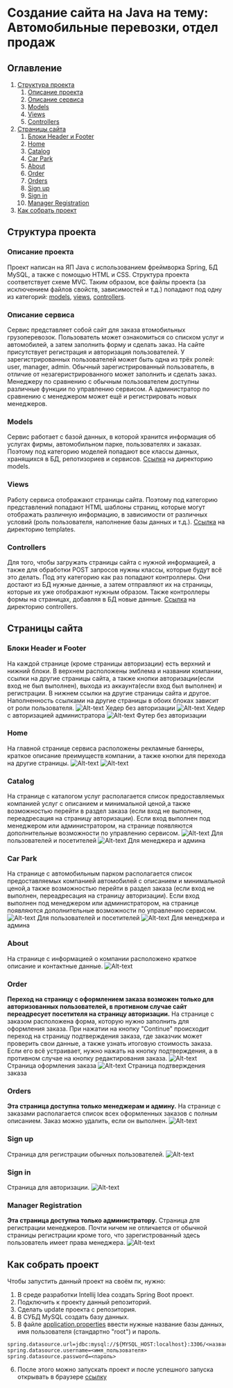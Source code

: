 # Создание сайта на Java на тему: Автомобильные перевозки, отдел продаж

## Оглавление

1. [Структура проекта](#Структура-проекта)
   1. [Описание проекта](#Описание-проекта)
   2. [Описание сервиса](#Описание-сервиса)
   3. [Models](#Models)
   4. [Views](#Views)
   5. [Controllers](#Controllers)
2. [Страницы сайта](#Страницы-сайта)
   1. [Блоки Header и Footer](#Блоки-Header-и-Footer)
   2. [Home](#Home)
   3. [Catalog](#Catalog)
   4. [Car Park](#Car-Park)
   5. [About](#About)
   6. [Order](#Order)
   7. [Orders](#Orders)
   8. [Sign up](#Sign-up)
   9. [Sign in](#Sign-in)
   10. [Manager Registration](#Manager_registration)
3. [Как собрать проект](#Как-собрать-проект)


## Структура проекта
 
### Описание проекта
Проект написан на ЯП Java с использованием фреймворка 
Spring, БД MySQL, а также с помощью HTML и CSS. 
Структура проекта соответствует схеме MVC. Таким 
образом, все файлы проекта (за исключением файлов 
свойств, зависимостей и т.д.) попадают под одну 
из категорий: [models](#Models), [views](#Views), 
[controllers](#Controllers). 
### Описание сервиса
Сервис представляет собой сайт для заказа 
втомобильных грузоперевозок. Пользователь может 
ознакомиться со списком услуг и автомобилей, а затем 
заполнить форму и сделать заказ. На сайте присутствует
регистрация и авторизация пользователей. У 
зарегистрированных пользователей может быть одна из 
трёх ролей: user, manager, admin. Обычный 
зарегистрированный пользователь, в отличие от
незагеристрированного может заполнить
и сделать заказ. Менеджеру по сравнению с обычным 
пользователем доступны различные функции по управлению
сервисом. А администратор по сравнению с менеджером
может ещё и регистрировать новых менеджеров. 
### Models
Сервис работает с базой данных, в которой хранится 
информация об услугах фирмы, автомобильном парке, 
пользователях и заказах. Поэтому под категорию моделей
попадают все классы данных, 
хранящихся в БД, репотизориев и сервисов. 
[Ссылка](https://github.com/Arondondon/spring_project/tree/master/src/main/java/com/work/spring_project/models) 
на директорию models. 
### Views
Работу сервиса отображают страницы сайта. Поэтому под 
категорию представлений попадают HTML шаблоны страниц,
которые могут отображать различную информацию, в 
зависимости от различных условий (роль пользователя, 
наполнение базы данных и т.д.).
[Ссылка](https://github.com/Arondondon/spring_project/tree/master/src/main/resources/templates)
на директорию templates.
### Controllers
Для того, чтобы загружать страницы сайта с нужной 
информацией, а также для обработки POST запросов 
нужны классы, которые будут всё это делать. Под эту 
категорию как раз попадают контроллеры. Они достают из
БД нужные данные, а затем отправляют их на страницы, 
которые их уже отображают нужным образом. Также 
контроллеры формы на страницах, добавляя в БД новые
данные.
[Ссылка](https://github.com/Arondondon/spring_project/tree/master/src/main/java/com/work/spring_project/controllers)
на директорию controllers.
## Страницы сайта

### Блоки Header и Footer
На каждой странице (кроме страницы авторизации) есть 
верхний и нижний блоки. В верхнем расположены эмблема
и названии компании, ссылки на другие страницы сайта,
а также кнопки авторизации(если вход не был выполнен),
выхода из аккаунта(если вход был выполнен) и 
регистрации. В нижнем ссылки на другие страницы сайта
и другое. Наполненность ссылками на другие страницы 
в обоих блоках зависит от роли пользователя.
![Alt-text](https://github.com/Arondondon/spring_project/blob/master/src/main/resources/static/images/readme/header1.png)
Хедер без авторизации
![Alt-text](https://github.com/Arondondon/spring_project/blob/master/src/main/resources/static/images/readme/header2.png)
Хедер с авторизацией администратора
![Alt-text](https://github.com/Arondondon/spring_project/blob/master/src/main/resources/static/images/readme/footer.png)
Футер без авторизации
### Home
На главной странице сервиса расположены рекламные 
баннеры, краткое описание преимуществ компании, а 
также кнопки для перехода на другие страницы.
![Alt-text](https://github.com/Arondondon/spring_project/blob/master/src/main/resources/static/images/readme/home1.png)
![Alt-text](https://github.com/Arondondon/spring_project/blob/master/src/main/resources/static/images/readme/home2.png)
### Catalog
На странице с каталогом услуг располагается список 
предоставляемых компанией услуг с описанием и 
минимальной ценой,а также возможностью перейти в
раздел заказа (если вход не выполнен, переадресация 
на страницу авторизации). Если вход выполнен под 
менеджером или администратором, на странице появляются
дополнительные возможности по управлению сервисом.
![Alt-text](https://github.com/Arondondon/spring_project/blob/master/src/main/resources/static/images/readme/catalog1.png)
Для пользователей и посетителей
![Alt-text](https://github.com/Arondondon/spring_project/blob/master/src/main/resources/static/images/readme/catalog2.png)
Для менеджера и админа
### Car Park
На странице с автомобильным парком располагается список
предоставляемых компанией автомобилей с описанием и
минимальной ценой,а также возможностью перейти в
раздел заказа (если вход не выполнен, переадресация
на страницу авторизации). Если вход выполнен под
менеджером или администратором, на странице появляются
дополнительные возможности по управлению сервисом.
![Alt-text](https://github.com/Arondondon/spring_project/blob/master/src/main/resources/static/images/readme/carpark1.png)
Для пользователей и посетителей
![Alt-text](https://github.com/Arondondon/spring_project/blob/master/src/main/resources/static/images/readme/carpark2.png)
Для менеджера и админа
### About
На странице с информацией о компании расположено краткое
описание и контактные данные.
![Alt-text](https://github.com/Arondondon/spring_project/blob/master/src/main/resources/static/images/readme/about.png)
### Order
**Переход на страницу с оформлением заказа возможен только
для авторизованных пользователей, в противном случае 
сайт переадресует посетителя на страницу авторизации.**
На странице с заказом расположена форма, которую нужно
заполнить для оформления заказа. При нажатии на кнопку
"Continue" происходит переход на страницу подтверждения
заказа, где заказчик может проверить свои данные, а 
также узнать итоговую стоимость заказа. Если его всё
устраивает, нужно нажать на кнопку подтверждения, а в
противном случае на кнопку редактирования заказа.
![Alt-text](https://github.com/Arondondon/spring_project/blob/master/src/main/resources/static/images/readme/order.png)
Страница оформления заказа
![Alt-text](https://github.com/Arondondon/spring_project/blob/master/src/main/resources/static/images/readme/confirm.png)
Страница подтверждения заказа
### Orders
**Эта страница доступна только менеджерам и админу.**
На странице с заказами располагается список всех 
оформленных заказов с полным описанием. Заказ можно 
удалить, если он выполнен.
![Alt-text](https://github.com/Arondondon/spring_project/blob/master/src/main/resources/static/images/readme/orders.png)
### Sign up
Страница для регистрации обычных пользователей.
![Alt-text](https://github.com/Arondondon/spring_project/blob/master/src/main/resources/static/images/readme/signup.png)
### Sign in
Страница для авторизации.
![Alt-text](https://github.com/Arondondon/spring_project/blob/master/src/main/resources/static/images/readme/signin.png)
### Manager Registration
**Эта страница доступна только администратору.**
Страница для регистрации менеджеров. Почти ничем
не отличается от обычной страницы регистрации кроме 
того, что зарегистрованный здесь пользователь имеет
права менеджера.
![Alt-text](https://github.com/Arondondon/spring_project/blob/master/src/main/resources/static/images/readme/manreg.png)
## Как собрать проект
Чтобы запустить данный проект на своём пк, нужно:
1. В среде разработки Intellij Idea создать Spring Boot
проект.
2. Подключить к проекту данный репозиторий.
3. Сделать update проекта с репозитория.
4. В СУБД MySQL создать базу данных.
5. В файле [application.properties](https://github.com/Arondondon/spring_project/blob/master/src/main/resources/application.properties)
ввести нужные название базы данных, имя пользователя (стандартно "root")
и пароль.
```
spring.datasource.url=jdbc:mysql://${MYSQL_HOST:localhost}:3306/<название_БД>
spring.datasource.username=<имя_пользователя>
spring.datasource.password=<пароль>
```
6. После этого можно запускать проект и после 
успешного запуска открывать в браузере
[ссылку](http://localhost:8080/)